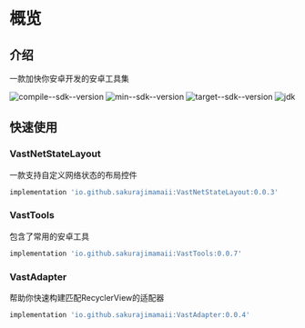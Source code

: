 # 概览

## 介绍

一款加快你安卓开发的安卓工具集

![compile--sdk--version](https://img.shields.io/badge/compile--sdk--version-32-blue) ![min--sdk--version](https://img.shields.io/badge/min%20sdk%20version-23-yellowgreen) ![target--sdk--version](https://img.shields.io/badge/target--sdk--version-32-orange) ![jdk](https://img.shields.io/badge/jdk%20version-11-%2300b894)

## 快速使用

### VastNetStateLayout

一款支持自定义网络状态的布局控件

```groovy
implementation 'io.github.sakurajimamaii:VastNetStateLayout:0.0.3'
```

### VastTools

包含了常用的安卓工具

```groovy
implementation 'io.github.sakurajimamaii:VastTools:0.0.7'
```

### VastAdapter

帮助你快速构建匹配RecyclerView的适配器

```groovy
implementation 'io.github.sakurajimamaii:VastAdapter:0.0.4'
```